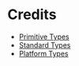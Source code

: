 # Credits

- [Primitive Types](https://kotlinlang.org/)
- [Standard Types](https://kotlinlang.org/api/latest/jvm/stdlib/)
- [Platform Types](https://developer.android.google.cn/reference/)

